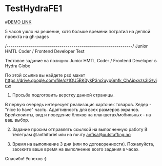 # TestHydraFE1

#[DEMO LINK](https://olesmarola.github.io/test_task-landing/)

5 часов ушло на решение, хотя больше времени потратил на деплой проекта на gh-pages

/----------------------------------------------------------------/
Junior HMTL Coder / Frontend Developer Test


Тестовое задание на позицию 
Junior HMTL Coder / Frontend Developer
в Hydra Globe


По этой ссылке вы найдете psd макет
https://drive.google.com/file/d/1OU5BK0ykP3m2uyp6mfk_ChAipxvzs3lG/view

1. Просьба подготовить верстку данной страницы. 

В первую очередь интересует реализация карточек товаров. 
Хедер - "nice to have" часть. 
Адаптивность для всех размеров экранов. 
Брейкпоинты, вид и поведение блоков на планшетах/мобильных - на ваш выбор.

2. Задание просим отправлять ссылкой на выполненную работу
В телеграм @anthitariel или на почту anfisa@outstaffing.no 

3. Время на выполнение 3 дня (или по договоренности).
Пожалуйста, засеките ваше время на выполнение всего задания в часах.


Спасибо! Успехов :)
